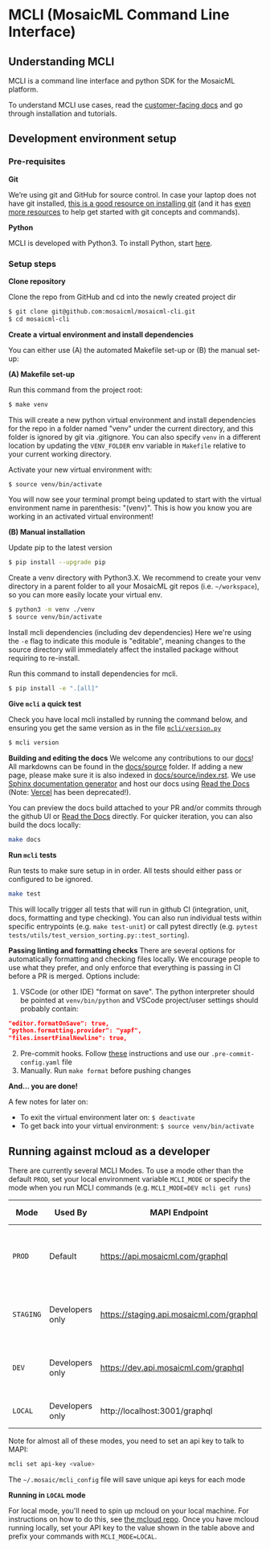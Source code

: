 # MCLI (MosaicML Command Line Interface)

## Understanding MCLI

MCLI is a command line interface and python SDK for the MosaicML platform.

To understand MCLI use cases, read the [customer-facing docs](https://mcli.docs.mosaicml.com/) and go through installation and tutorials.

## Development environment setup

### Pre-requisites

**Git**

We’re using git and GitHub for source control. In case your laptop does not have git installed, [this is a good resource on installing git](https://github.com/git-guides/install-git#install-git) (and it has [even more resources](https://github.com/git-guides/) to help get started with git concepts and commands).

**Python**

MCLI is developed with Python3. To install Python, start [here](https://www.python.org/downloads/).

### Setup steps

**Clone repository**

Clone the repo from GitHub and cd into the newly created project dir

```bash
$ git clone git@github.com:mosaicml/mosaicml-cli.git
$ cd mosaicml-cli
```

**Create a virtual environment and install dependencies**

You can either use (A) the automated Makefile set-up or (B) the manual set-up:

**(A) Makefile set-up**

Run this command from the project root:

```bash
$ make venv
```

This will create a new python virtual environment and install dependencies for the repo in a folder named "venv" under the current directory, and this folder is ignored by git via .gitignore.
You can also specify `venv` in a different location by updating the `VENV_FOLDER` env variable in `Makefile` relative to your current working directory.

Activate your new virtual environment with:

```bash
$ source venv/bin/activate
```

You will now see your terminal prompt being updated to start with the virtual environment name in parenthesis: "(venv)". This is how you know you are working in an activated virtual environment!

**(B) Manual installation**

Update pip to the latest version

```bash
$ pip install --upgrade pip
```

Create a venv directory with Python3.X. We recommend to create your venv directory in a parent folder to all your MosaicML git repos (i.e. `~/workspace`), so you can more easily locate your virtual env.

```bash
$ python3 -m venv ./venv
$ source venv/bin/activate
```

Install mcli dependencies (including dev dependencies)
Here we're using the `-e` flag to indicate this module is "editable", meaning changes to the source directory will immediately affect the installed package without requiring to re-install.

Run this command to install dependencies for mcli.

```bash
$ pip install -e ".[all]"
```

**Give `mcli` a quick test**

Check you have local mcli installed by running the command below, and ensuring you get the same version as in the file [`mcli/version.py`](https://github.com/mosaicml/mosaicml-cli/blob/dev/mcli/version.py)

```bash
$ mcli version
```

**Building and editing the docs**
We welcome any contributions to our [docs](docs)!
All markdowns can be found in the [docs/source](docs/source) folder.
If adding a new page, please make sure it is also indexed in [docs/source/index.rst](docs/source/index.rst).
We use [Sphinx documentation generator](https://www.sphinx-doc.org/en/master/) and host our docs using [Read the Docs](https://readthedocs.com/projects/mosaicml-mcli/) (Note: [Vercel](https://vercel.com/mosaicml/mosaicml-cli) has been deprecated!).

You can preview the docs build attached to your PR and/or commits through the github UI or [Read the Docs](https://readthedocs.com/projects/mosaicml-mcli/builds/) directly.
For quicker iteration, you can also build the docs locally:

```bash
make docs
```

**Run `mcli` tests**

Run tests to make sure setup in in order. All tests should either pass or configured to be ignored.

```bash
make test
```

This will locally trigger all tests that will run in github CI (integration, unit, docs, formatting and type checking).
You can also run individual tests within specific entrypoints (e.g. `make test-unit`) or call pytest directly (e.g. `pytest tests/utils/test_version_sorting.py::test_sorting`).

**Passing linting and formatting checks**
There are several options for automatically formatting and checking files locally. We encourage people to use what they prefer, and only enforce that everything is passing in CI before a PR is merged. Options include:

1. VSCode (or other IDE) "format on save". The python interpreter should be pointed at `venv/bin/python` and VSCode project/user settings should probably contain:

```json
"editor.formatOnSave": true,
"python.formatting.provider": "yapf",
"files.insertFinalNewline": true,
```

2. Pre-commit hooks. Follow [these](https://pre-commit.com/) instructions and use our `.pre-commit-config.yaml` file
3. Manually. Run `make format` before pushing changes

**And… you are done!**

A few notes for later on:

- To exit the virtual environment later on: `$ deactivate`
- To get back into your virtual environment: `$ source venv/bin/activate`

## Running against mcloud as a developer

There are currently several MCLI Modes. To use a mode other than the default `PROD`, set your local environment variable `MCLI_MODE` or specify the mode when you run MCLI commands (e.g. `MCLI_MODE=DEV mcli get runs`)

| Mode       | Used By         | MAPI Endpoint                            | Use cases                                              | API Key                                                      |
| ---------- | --------------- | ---------------------------------------- | ------------------------------------------------------ | ------------------------------------------------------------ |
| `PROD`     | Default         | https://api.mosaicml.com/graphql         | Demos, simulating customer behavior, integration tests | Create one [here](https://console.mosaicml.com/account#)     |
| `STAGING`  | Developers only | https://staging.api.mosaicml.com/graphql | Test changes queued for prod release                   | Testing api key                                              |
| `DEV`      | Developers only | https://dev.api.mosaicml.com/graphql     | Test against dev branch of mcloud                      | Create one [here](https://dev.cloud.mosaicml.com/account#) |
| `LOCAL`    | Developers only | http://localhost:3001/graphql            | Test local mcloud changes                              | Testing api key                                              |

Note for almost all of these modes, you need to set an api key to talk to MAPI:

```bash
mcli set api-key <value>
```

The `~/.mosaic/mcli_config` file will save unique api keys for each mode

**Running in `LOCAL` mode**

For local mode, you'll need to spin up mcloud on your local machine.
For instructions on how to do this, see [the mcloud repo](https://github.com/mosaicml/mcloud/blob/dev/README.md).
Once you have mcloud running locally, set your API key to the value shown in the table above and prefix your commands with `MCLI_MODE=LOCAL`.
